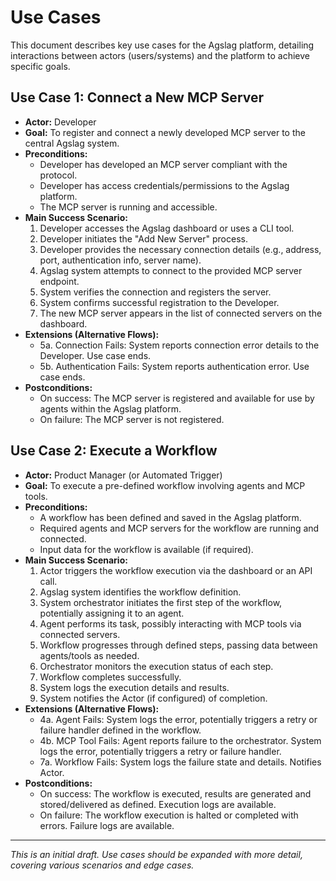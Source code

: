 # Use Cases

This document describes key use cases for the Agslag platform, detailing interactions between actors (users/systems) and the platform to achieve specific goals.

## Use Case 1: Connect a New MCP Server

*   **Actor:** Developer
*   **Goal:** To register and connect a newly developed MCP server to the central Agslag system.
*   **Preconditions:**
    *   Developer has developed an MCP server compliant with the protocol.
    *   Developer has access credentials/permissions to the Agslag platform.
    *   The MCP server is running and accessible.
*   **Main Success Scenario:**
    1.  Developer accesses the Agslag dashboard or uses a CLI tool.
    2.  Developer initiates the "Add New Server" process.
    3.  Developer provides the necessary connection details (e.g., address, port, authentication info, server name).
    4.  Agslag system attempts to connect to the provided MCP server endpoint.
    5.  System verifies the connection and registers the server.
    6.  System confirms successful registration to the Developer.
    7.  The new MCP server appears in the list of connected servers on the dashboard.
*   **Extensions (Alternative Flows):**
    *   5a. Connection Fails: System reports connection error details to the Developer. Use case ends.
    *   5b. Authentication Fails: System reports authentication error. Use case ends.
*   **Postconditions:**
    *   On success: The MCP server is registered and available for use by agents within the Agslag platform.
    *   On failure: The MCP server is not registered.

## Use Case 2: Execute a Workflow

*   **Actor:** Product Manager (or Automated Trigger)
*   **Goal:** To execute a pre-defined workflow involving agents and MCP tools.
*   **Preconditions:**
    *   A workflow has been defined and saved in the Agslag platform.
    *   Required agents and MCP servers for the workflow are running and connected.
    *   Input data for the workflow is available (if required).
*   **Main Success Scenario:**
    1.  Actor triggers the workflow execution via the dashboard or an API call.
    2.  Agslag system identifies the workflow definition.
    3.  System orchestrator initiates the first step of the workflow, potentially assigning it to an agent.
    4.  Agent performs its task, possibly interacting with MCP tools via connected servers.
    5.  Workflow progresses through defined steps, passing data between agents/tools as needed.
    6.  Orchestrator monitors the execution status of each step.
    7.  Workflow completes successfully.
    8.  System logs the execution details and results.
    9.  System notifies the Actor (if configured) of completion.
*   **Extensions (Alternative Flows):**
    *   4a. Agent Fails: System logs the error, potentially triggers a retry or failure handler defined in the workflow.
    *   4b. MCP Tool Fails: Agent reports failure to the orchestrator. System logs the error, potentially triggers a retry or failure handler.
    *   7a. Workflow Fails: System logs the failure state and details. Notifies Actor.
*   **Postconditions:**
    *   On success: The workflow is executed, results are generated and stored/delivered as defined. Execution logs are available.
    *   On failure: The workflow execution is halted or completed with errors. Failure logs are available.

---

*This is an initial draft. Use cases should be expanded with more detail, covering various scenarios and edge cases.*